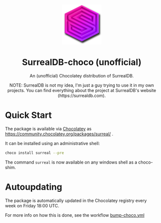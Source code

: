 <!-- PROJECT LOGO -->
  <br />
    <p align="center">
    <img src="img/icon.png" alt="Logo" width="130" height="130">
  </a>
  <h1 align="center">SurrealDB-choco (unofficial)</h1>
  <p align="center">
    An (unofficial) Chocolatey distribution of SurrealDB.
  </p>
  <p align="center">
    NOTE: SurrealDB is not my idea, I'm just a guy trying to use it in my own projects. You can find everything about the project at SurrealDB's website (https://surrealdb.com).
  </p>

# Quick Start

The package is available via [Chocolatey](https://chocolatey.org/install) as https://community.chocolatey.org/packages/surreal/ .

It can be installed using an administrative shell:
```bash
choco install surreal --pre
```

The command `surreal` is now available on any windows shell as a choco-shim.

# Autoupdating

The package is automatically updated in the Chocolatey registry every week on Friday 18:00 UTC.

For more info on how this is done, see the workflow [bump-choco.yml](.github/workflows/bump-choco.yml)